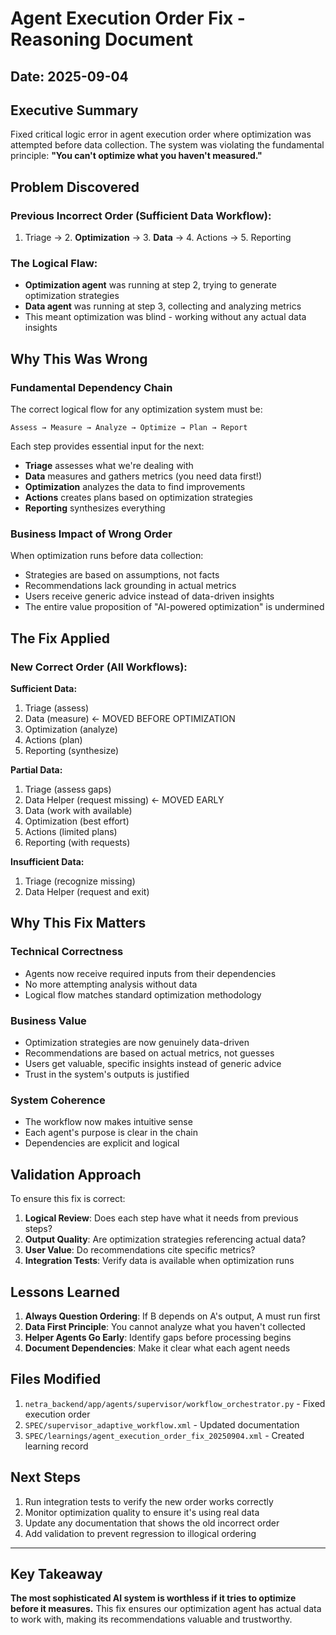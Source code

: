 # Agent Execution Order Fix - Reasoning Document

## Date: 2025-09-04

## Executive Summary

Fixed critical logic error in agent execution order where optimization was attempted before data collection. The system was violating the fundamental principle: **"You can't optimize what you haven't measured."**

## Problem Discovered

### Previous Incorrect Order (Sufficient Data Workflow):
1. Triage → 2. **Optimization** → 3. **Data** → 4. Actions → 5. Reporting

### The Logical Flaw:
- **Optimization agent** was running at step 2, trying to generate optimization strategies
- **Data agent** was running at step 3, collecting and analyzing metrics
- This meant optimization was blind - working without any actual data insights

## Why This Was Wrong

### Fundamental Dependency Chain

The correct logical flow for any optimization system must be:

```
Assess → Measure → Analyze → Optimize → Plan → Report
```

Each step provides essential input for the next:
- **Triage** assesses what we're dealing with
- **Data** measures and gathers metrics (you need data first!)
- **Optimization** analyzes the data to find improvements
- **Actions** creates plans based on optimization strategies
- **Reporting** synthesizes everything

### Business Impact of Wrong Order

When optimization runs before data collection:
- Strategies are based on assumptions, not facts
- Recommendations lack grounding in actual metrics
- Users receive generic advice instead of data-driven insights
- The entire value proposition of "AI-powered optimization" is undermined

## The Fix Applied

### New Correct Order (All Workflows):

**Sufficient Data:**
1. Triage (assess)
2. Data (measure) ← MOVED BEFORE OPTIMIZATION
3. Optimization (analyze)
4. Actions (plan)
5. Reporting (synthesize)

**Partial Data:**
1. Triage (assess gaps)
2. Data Helper (request missing) ← MOVED EARLY
3. Data (work with available)
4. Optimization (best effort)
5. Actions (limited plans)
6. Reporting (with requests)

**Insufficient Data:**
1. Triage (recognize missing)
2. Data Helper (request and exit)

## Why This Fix Matters

### Technical Correctness
- Agents now receive required inputs from their dependencies
- No more attempting analysis without data
- Logical flow matches standard optimization methodology

### Business Value
- Optimization strategies are now genuinely data-driven
- Recommendations are based on actual metrics, not guesses
- Users get valuable, specific insights instead of generic advice
- Trust in the system's outputs is justified

### System Coherence
- The workflow now makes intuitive sense
- Each agent's purpose is clear in the chain
- Dependencies are explicit and logical

## Validation Approach

To ensure this fix is correct:

1. **Logical Review**: Does each step have what it needs from previous steps?
2. **Output Quality**: Are optimization strategies referencing actual data?
3. **User Value**: Do recommendations cite specific metrics?
4. **Integration Tests**: Verify data is available when optimization runs

## Lessons Learned

1. **Always Question Ordering**: If B depends on A's output, A must run first
2. **Data First Principle**: You cannot analyze what you haven't collected
3. **Helper Agents Go Early**: Identify gaps before processing begins
4. **Document Dependencies**: Make it clear what each agent needs

## Files Modified

1. `netra_backend/app/agents/supervisor/workflow_orchestrator.py` - Fixed execution order
2. `SPEC/supervisor_adaptive_workflow.xml` - Updated documentation
3. `SPEC/learnings/agent_execution_order_fix_20250904.xml` - Created learning record

## Next Steps

1. Run integration tests to verify the new order works correctly
2. Monitor optimization quality to ensure it's using real data
3. Update any documentation that shows the old incorrect order
4. Add validation to prevent regression to illogical ordering

---

## Key Takeaway

**The most sophisticated AI system is worthless if it tries to optimize before it measures.** This fix ensures our optimization agent has actual data to work with, making its recommendations valuable and trustworthy.